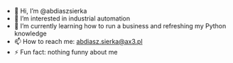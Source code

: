 - 👋 Hi, I’m @abdiaszsierka
- 👀 I’m interested in industrial automation
- 🌱 I’m currently learning how to run a business and refreshing my Python knowledge
- 📫 How to reach me: abdiasz.sierka@ax3.pl
- ⚡ Fun fact: nothing funny about me

<!---
abdiaszsierka/abdiaszsierka is a ✨ special ✨ repository because its `README.md` (this file) appears on your GitHub profile.
You can click the Preview link to take a look at your changes.
--->
